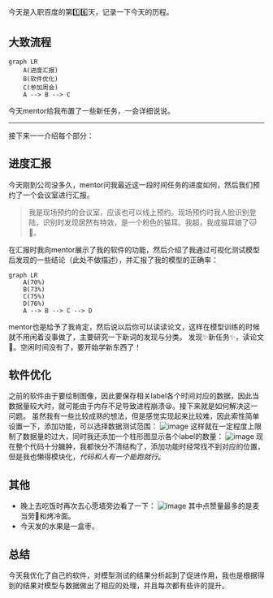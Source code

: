 今天是入职百度的第1️⃣6️⃣天，记录一下今天的历程。

## 大致流程

```mermaid
graph LR
    A(进度汇报)
    B(软件优化)
    C(参加周会)
    A --> B --> C
```

今天mentor给我布置了一些新任务，一会详细说说。

---
接下来一一介绍每个部分：

## 进度汇报
今天刚到公司没多久，mentor问我最近这一段时间任务的进度如何，然后我们预约了一个会议室进行汇报。
> 我是现场预约的会议室，应该也可以线上预约。现场预约时我人脸识别登陆，识别时发现居然有特效，是一个粉色的猫耳。我超，我成猫耳娘了🐱👩。

在汇报时我向mentor展示了我的软件的功能，然后介绍了我通过可视化测试模型后发现的一些结论（此处不做描述），并汇报了我的模型的正确率：
```mermaid
graph LR
    A(70%)
    B(73%)
    C(75%)
    D(76%)
    A --> B --> C --> D
```
mentor也是给予了我肯定，然后说以后你可以读读论文，这样在模型训练的时候就不用闲着没事做了，主要研究一下新词的发现与分类。
发现✨新任务✨，读论文📑。空闲时间没有了，要开始学新东西了！

## 软件优化
之前的软件由于要绘制图像，因此要保存相关label各个时间对应的数据，因此当数据量较大时，就可能由于内存不足导致进程崩溃😫。接下来就是如何解决这一问题。
虽然我有一些比较成熟的想法，但是感觉实现起来比较难，因此索性简单设置一下，添加功能，可以选择数据测试范围：
![image](https://github.com/user-attachments/assets/3990ff88-1657-4d9e-83b2-992dce89d361)
这样就在一定程度上限制了数据量的过大，同时我还添加一个柱形图显示各个label的数量：
![image](https://github.com/user-attachments/assets/3511eb0e-97df-4d29-8aea-8d5ba63b36ad)
现在整个代码十分臃肿，我都快分不清结构了，添加功能时经常找不到对应的位置，但是我也懒得模块化，*代码和人有一个能跑就行*。

## 其他
- 晚上去吃饭时再次去心愿墙旁边看了一下：
![image](https://github.com/user-attachments/assets/e22d2fcb-111d-4dde-ad05-b1fc8b07e47a)
其中点赞量最多的是麦当劳🍔和烤冷面。
- 今天发的水果是一盒枣。

## 总结
今天我优化了自己的软件，对模型测试的结果分析起到了促进作用，我也是根据得到的结果对模型与数据做出了相应的处理，并且每次都有些许的提升。

<!-- ##{"timestamp":1731678231}## -->